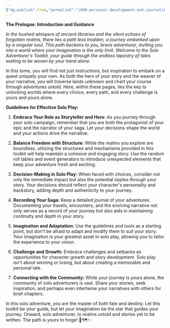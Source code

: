 ```yaml
---
{"dg-publish":true,"permalink":"/800-personal-development-and-journaling/810-hermit-gaming/games-in-development/solo-adventure-toolkit/the-prologue-introduction-and-guidance/"}
---
```


**The Prologue: Introduction and Guidance**

*In the hushed whispers of ancient libraries and the silent echoes of forgotten realms, there lies a path less trodden, a journey embarked upon by a singular soul. This path beckons to you, brave adventurer, inviting you into a world where your imagination is the only limit. Welcome to the Solo Adventurer's Toolkit, your guide through the endless tapestry of tales waiting to be woven by your hand alone.*

In this tome, you will find not just instructions, but inspiration to embark on a quest uniquely your own. As both the hero of your story and the weaver of your narrative, you will traverse lands unknown and chart your course through adventures untold. Here, within these pages, lies the key to unlocking worlds where every choice, every path, and every challenge is yours and yours alone.

**Guidelines for Effective Solo Play:**

1. **Embrace Your Role as Storyteller and Hero:** As you journey through your solo campaign, remember that you are both the protagonist of your epic and the narrator of your saga. Let your decisions shape the world and your actions drive the narrative.

2. **Balance Freedom with Structure:** While the realms you explore are boundless, utilizing the structures and mechanisms provided in this toolkit will help maintain a cohesive and engaging story. Use the random roll tables and event generators to introduce unexpected elements that keep your adventure fresh and exciting.

3. **Decision-Making in Solo Play:** When faced with choices, consider not only the immediate impact but also the potential ripples through your story. Your decisions should reflect your character's personality and backstory, adding depth and authenticity to your journey.

4. **Recording Your Saga:** Keep a detailed journal of your adventures. Documenting your travels, encounters, and the evolving narrative not only serves as a record of your journey but also aids in maintaining continuity and depth in your story.

5. **Imagination and Adaptation:** Use the guidelines and tools as a starting point, but don't be afraid to adapt and modify them to suit your story. Your imagination is your greatest asset in solo play, allowing you to tailor the experience to your vision.

6. **Challenge and Growth:** Embrace challenges and setbacks as opportunities for character growth and story development. Solo play isn't about winning or losing, but about creating a memorable and personal tale.

7. **Connecting with the Community:** While your journey is yours alone, the community of solo adventurers is vast. Share your stories, seek inspiration, and perhaps even intertwine your narratives with others for brief chapters.

In this solo adventure, you are the master of both fate and destiny. Let this toolkit be your guide, but let your imagination be the star that guides your journey. Onward, solo adventurer, to realms untold and stories yet to be written. The path is yours to forge! 🌌🗺️✨